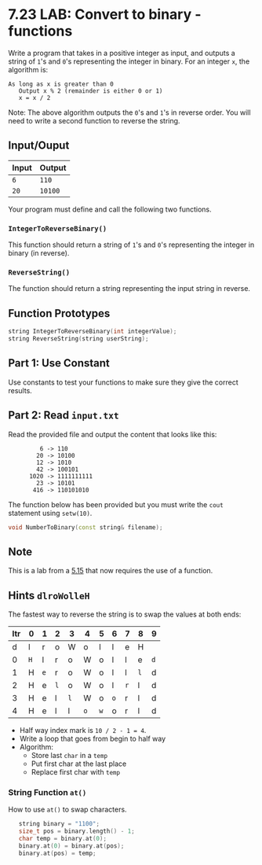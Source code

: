 # 7.23 LAB: Convert to binary - functions
Write a program that takes in a positive integer as input,
and outputs a string of `1`'s and `0`'s representing the integer in binary.
For an integer `x`, the algorithm is:
```
As long as x is greater than 0
   Output x % 2 (remainder is either 0 or 1)
   x = x / 2
```

Note: The above algorithm outputs the `0`'s and `1`'s in reverse order.
You will need to write a second function to reverse the string.

## Input/Ouput
Input | Output
--- | ---
`6` | `110`
`20` | `10100`

Your program must define and call the following two functions.

### `IntegerToReverseBinary()`
This function should return a string of `1`'s and `0`'s representing the
integer in binary (in reverse).

### `ReverseString()`
The function should return a string representing the input string in reverse.

## Function Prototypes
```cpp
string IntegerToReverseBinary(int integerValue);
string ReverseString(string userString);
```

## Part 1: Use Constant
Use constants to test your functions to make sure they give the correct
results.

## Part 2: Read `input.txt`
Read the provided file and output the content that looks like this:
```
         6 -> 110
        20 -> 10100
        12 -> 1010
        42 -> 100101
      1020 -> 1111111111
        23 -> 10101
       416 -> 110101010
```
The function below has been provided but you must write the `cout`
statement using `setw(10)`.
```cpp
void NumberToBinary(const string& filename);
```

## Note
This is a lab from a [5.15] that now requires the use of a function.

## Hints `dlroWolleH`
The fastest way to reverse the string is to swap the values at both ends:

Itr | 0 | 1 | 2 | 3 | 4 | 5 | 6 | 7 | 8 | 9
--- | --- | --- | --- | --- | --- | --- | --- | --- | --- | --- |
 | d | l | r | o | W | o | l | l | e | H
0 | `H` | l | r | o | W | o | l | l | e | `d`
1 | H | `e` | r | o | W | o | l | l | `l` | d
2 | H | e | `l` | o | W | o | l | `r` | l | d
3 | H | e | l | `l` | W | o | `o` | r | l | d
4 | H | e | l | l | `o` | `w` | o | r | l | d


* Half way index mark is `10 / 2 - 1 = 4`.
* Write a loop that goes from begin to half way
* Algorithm:
  * Store last `char` in a `temp`
  * Put first char at the last place
  * Replace first char with `temp`

### String Function `at()`
How to use `at()` to swap characters.
```cpp
   string binary = "1100";
   size_t pos = binary.length() - 1;
   char temp = binary.at(0);
   binary.at(0) = binary.at(pos);
   binary.at(pos) = temp;
```


[5.15]: ../../05-loops/5.15-optional-convert-to-binary/README.md
